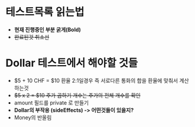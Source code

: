 # 테스트목록 읽는법
- **현재 진행중인 부분 굵게(Bold)** <br>
- ~~완료된것 취소선~~


# Dollar 테스트에서 해야할 것들
- $5 + 10 CHF = $10 환율 2:1일경우 즉 서로다른 통화의 합을 환율에 맞춰서 계산하는것
- ~~$5 x 2 = $10 주가 곱하기 개수는 주가의 전체 개수를 확인~~
- amount 필드를 private 로 만들기
- **Dollar의 부작용 (sideEffects) -> 어떤것들이 있을지?**
- Money의 반올림